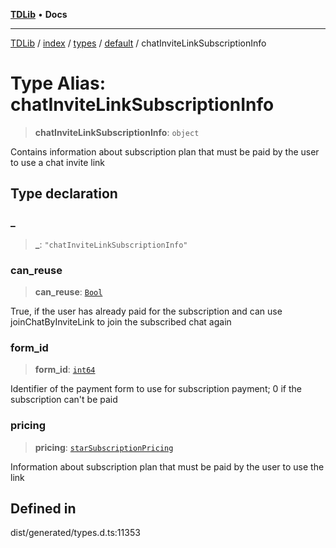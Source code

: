 [**TDLib**](../../../../../../README.md) • **Docs**

***

[TDLib](../../../../../../modules.md) / [index](../../../../../README.md) / [types](../../../README.md) / [default](../README.md) / chatInviteLinkSubscriptionInfo

# Type Alias: chatInviteLinkSubscriptionInfo

> **chatInviteLinkSubscriptionInfo**: `object`

Contains information about subscription plan that must be paid by the user to use a chat invite link

## Type declaration

### \_

> **\_**: `"chatInviteLinkSubscriptionInfo"`

### can\_reuse

> **can\_reuse**: [`Bool`](Bool.md)

True, if the user has already paid for the subscription and can use joinChatByInviteLink to join the subscribed chat again

### form\_id

> **form\_id**: [`int64`](int64.md)

Identifier of the payment form to use for subscription payment; 0 if the subscription can't be paid

### pricing

> **pricing**: [`starSubscriptionPricing`](starSubscriptionPricing.md)

Information about subscription plan that must be paid by the user to use the link

## Defined in

dist/generated/types.d.ts:11353
